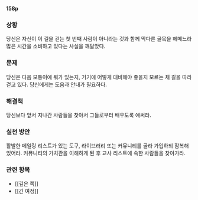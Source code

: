 **158p**

### 상황
당신은 자신이 이 길을 걷는 첫 번째 사람이 아니라는 것과 함께 막다른 골목을 헤메느라 많은 시간을 소비하고 있다는 사실을 깨달았다.

### 문제
당신은 다음 모퉁이에 뭐가 있는지, 거기에 어떻게 대비해야 좋을지 모르는 채 길을 따라 걷고 있다. 당신에게는 도움과 안내가 필요하다.

### 해결책
당신보다 앞서 지나간 사람들을 찾아서 그들로부터 배우도록 애써라.

### 실천 방안
활발한 메일링 리스트가 있는 도구, 라이브러리 또는 커뮤니티를 골라 가입하되 잠복해 있어라. 커뮤니티의 가치관을 이해하게 된 후 교사 리스트에 속한 사람들을 찾아가라.

### 관련 항목
+ [[깊은 쪽]]
+ [[긴 여정]]